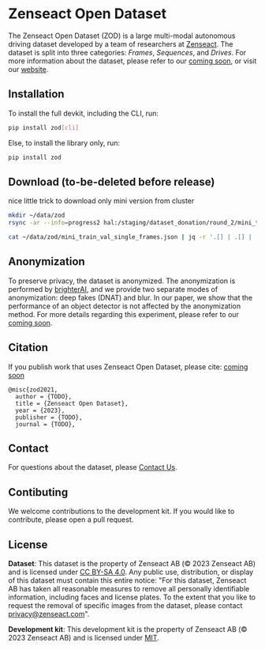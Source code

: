 # Zenseact Open Dataset
The Zenseact Open Dataset (ZOD) is a large multi-modal autonomous driving dataset developed by a team of researchers at [Zenseact](https://zenseact.com/). The dataset is split into three categories: *Frames*, *Sequences*, and *Drives*. For more information about the dataset, please refer to our [coming soon](), or visit our [website](https://zenseact.github.io/zod-web/).

## Installation

To install the full devkit, including the CLI, run:
```bash
pip install zod[cli]
```

Else, to install the library only, run:
```bash
pip install zod
```

## Download (to-be-deleted before release)

nice little trick to download only mini version from cluster

```bash
mkdir ~/data/zod
rsync -ar --info=progress2 hal:/staging/dataset_donation/round_2/mini_train_val_single_frames.json ~/data/zod/

cat ~/data/zod/mini_train_val_single_frames.json | jq -r '.[] | .[] | .id' | xargs -I{} rsync -ar --info=progress2 hal:/staging/dataset_donation/round_2/single_frames/{} ~/data/zod/single_frames
```

## Anonymization
To preserve privacy, the dataset is anonymized. The anonymization is performed by [brighterAI](https://brighter.ai/), and we provide two separate modes of anonymization: deep fakes (DNAT) and blur. In our paper, we show that the performance of an object detector is not affected by the anonymization method. For more details regarding this experiment, please refer to our [coming soon]().

## Citation
If you publish work that uses Zenseact Open Dataset, please cite: [coming soon]()

```
@misc{zod2021,
  author = {TODO},
  title = {Zenseact Open Dataset},
  year = {2023},
  publisher = {TODO},
  journal = {TODO},
```

## Contact
For questions about the dataset, please [Contact Us](mailto:opendataset@zenseact.com).

## Contibuting
We welcome contributions to the development kit. If you would like to contribute, please open a pull request.

## License
**Dataset**: This dataset is the property of Zenseact AB (© 2023 Zenseact AB) and is licensed under [CC BY-SA 4.0](https://creativecommons.org/licenses/by-sa/4.0/). Any public use, distribution, or display of this dataset must contain this entire notice:
"For this dataset, Zenseact AB has taken all reasonable measures to remove all personally identifiable information, including faces and license plates. To the extent that you like to request the removal of specific images from the dataset, please contact [privacy@zenseact.com](mailto:privacy@zenseact.com)".

**Development kit**: This development kit is the property of Zenseact AB (© 2023 Zenseact AB) and is licensed under [MIT](https://opensource.org/licenses/MIT).
